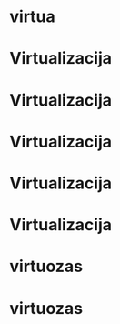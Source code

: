 # virtua
# Virtualizacija
# Virtualizacija
# Virtualizacija
# Virtualizacija
# Virtualizacija
# virtuozas
# virtuozas
